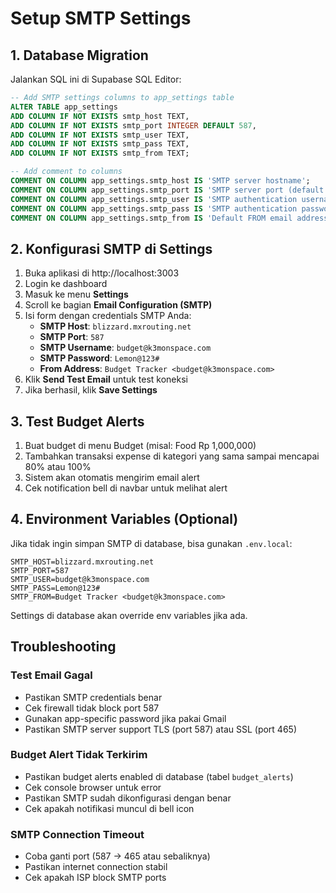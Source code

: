 # Setup SMTP Settings

## 1. Database Migration

Jalankan SQL ini di Supabase SQL Editor:

```sql
-- Add SMTP settings columns to app_settings table
ALTER TABLE app_settings
ADD COLUMN IF NOT EXISTS smtp_host TEXT,
ADD COLUMN IF NOT EXISTS smtp_port INTEGER DEFAULT 587,
ADD COLUMN IF NOT EXISTS smtp_user TEXT,
ADD COLUMN IF NOT EXISTS smtp_pass TEXT,
ADD COLUMN IF NOT EXISTS smtp_from TEXT;

-- Add comment to columns
COMMENT ON COLUMN app_settings.smtp_host IS 'SMTP server hostname';
COMMENT ON COLUMN app_settings.smtp_port IS 'SMTP server port (default: 587)';
COMMENT ON COLUMN app_settings.smtp_user IS 'SMTP authentication username';
COMMENT ON COLUMN app_settings.smtp_pass IS 'SMTP authentication password (encrypted)';
COMMENT ON COLUMN app_settings.smtp_from IS 'Default FROM email address and name';
```

## 2. Konfigurasi SMTP di Settings

1. Buka aplikasi di http://localhost:3003
2. Login ke dashboard
3. Masuk ke menu **Settings**
4. Scroll ke bagian **Email Configuration (SMTP)**
5. Isi form dengan credentials SMTP Anda:
   - **SMTP Host**: `blizzard.mxrouting.net`
   - **SMTP Port**: `587`
   - **SMTP Username**: `budget@k3monspace.com`
   - **SMTP Password**: `Lemon@123#`
   - **From Address**: `Budget Tracker <budget@k3monspace.com>`
6. Klik **Send Test Email** untuk test koneksi
7. Jika berhasil, klik **Save Settings**

## 3. Test Budget Alerts

1. Buat budget di menu Budget (misal: Food Rp 1,000,000)
2. Tambahkan transaksi expense di kategori yang sama sampai mencapai 80% atau 100%
3. Sistem akan otomatis mengirim email alert
4. Cek notification bell di navbar untuk melihat alert

## 4. Environment Variables (Optional)

Jika tidak ingin simpan SMTP di database, bisa gunakan `.env.local`:

```env
SMTP_HOST=blizzard.mxrouting.net
SMTP_PORT=587
SMTP_USER=budget@k3monspace.com
SMTP_PASS=Lemon@123#
SMTP_FROM=Budget Tracker <budget@k3monspace.com>
```

Settings di database akan override env variables jika ada.

## Troubleshooting

### Test Email Gagal
- Pastikan SMTP credentials benar
- Cek firewall tidak block port 587
- Gunakan app-specific password jika pakai Gmail
- Pastikan SMTP server support TLS (port 587) atau SSL (port 465)

### Budget Alert Tidak Terkirim
- Pastikan budget alerts enabled di database (tabel `budget_alerts`)
- Cek console browser untuk error
- Pastikan SMTP sudah dikonfigurasi dengan benar
- Cek apakah notifikasi muncul di bell icon

### SMTP Connection Timeout
- Coba ganti port (587 → 465 atau sebaliknya)
- Pastikan internet connection stabil
- Cek apakah ISP block SMTP ports
